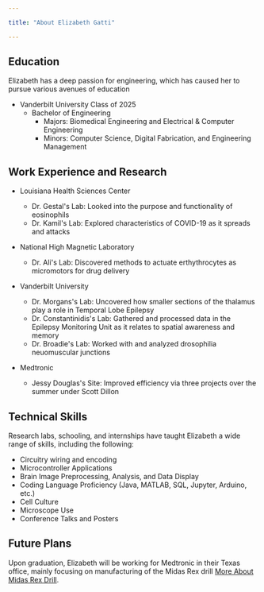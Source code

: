 ```yaml
---

title: "About Elizabeth Gatti"

---
```


## Education

Elizabeth has a deep passion for engineering, which has caused her to pursue various avenues of education

* Vanderbilt University Class of 2025
  * Bachelor of Engineering
    * Majors: Biomedical Engineering and Electrical & Computer Engineering
    * Minors: Computer Science, Digital Fabrication, and Engineering Management

## Work Experience and Research

* Louisiana Health Sciences Center
    * Dr. Gestal's Lab: Looked into the purpose and functionality of eosinophils
    * Dr. Kamil's Lab: Explored characteristics of COVID-19 as it spreads and attacks

* National High Magnetic Laboratory
    * Dr. Ali's Lab: Discovered methods to actuate erthythrocytes as micromotors for drug delivery

* Vanderbilt University
    * Dr. Morgans's Lab: Uncovered how smaller sections of the thalamus play a role in Temporal Lobe Epilepsy
    * Dr. Constantinidis's Lab: Gathered and processed data in the Epilepsy Monitoring Unit as it relates to spatial awareness and memory
    * Dr. Broadie's Lab: Worked with and analyzed drosophilia neuomuscular junctions
      
 * Medtronic
   * Jessy Douglas's Site: Improved efficiency via three projects over the summer under Scott Dillon 

## Technical Skills

Research labs, schooling, and internships have taught Elizabeth a wide range of skills, including the following:

* Circuitry wiring and encoding
* Microcontroller Applications
* Brain Image Preprocessing, Analysis, and Data Display
* Coding Language Proficiency (Java, MATLAB, SQL, Jupyter, Arduino, etc.)
* Cell Culture
* Microscope Use
* Conference Talks and Posters

## Future Plans 

Upon graduation, Elizabeth will be working for Medtronic in their Texas office, mainly focusing on manufacturing of the Midas Rex drill [More About Midas Rex Drill]([https://www.medtronic.com/en-us/healthcare-professionals/products/neurological/powered-surgical-instruments/high-speed-pneumatic-surgical-drills/midas-rex-mr8-high-speed-drill-system.html]).
